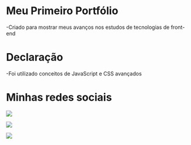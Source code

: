 # Meu Primeiro Portfólio
-Criado para mostrar meus avanços nos estudos de tecnologias de front-end

# Declaração
-Foi utilizado conceitos de JavaScript e CSS avançados 

# Minhas redes sociais 
<div style="display: inline_block">
  
<a href = "mailto:hfbarbosa.contato@gmail.com"><img src="https://img.shields.io/badge/-Gmail-%23333?style=for-the-badge&logo=gmail&logoColor=white" target="_blank"></a>

<a href="https://www.linkedin.com/in/hfbarbosa/" target="_blank"><img src="https://img.shields.io/badge/-LinkedIn-%230077B5?style=for-the-badge&logo=linkedin&logoColor=white" target="_blank"></a>

<a href="#" target="_blank"><img src="https://img.shields.io/badge/-Portf%C3%B3lio-brown?style=for-the-badge&logo=true" target="_blank"></a>
  
</div>